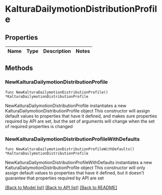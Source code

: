 # KalturaDailymotionDistributionProfile

## Properties

Name | Type | Description | Notes
------------ | ------------- | ------------- | -------------

## Methods

### NewKalturaDailymotionDistributionProfile

`func NewKalturaDailymotionDistributionProfile() *KalturaDailymotionDistributionProfile`

NewKalturaDailymotionDistributionProfile instantiates a new KalturaDailymotionDistributionProfile object
This constructor will assign default values to properties that have it defined,
and makes sure properties required by API are set, but the set of arguments
will change when the set of required properties is changed

### NewKalturaDailymotionDistributionProfileWithDefaults

`func NewKalturaDailymotionDistributionProfileWithDefaults() *KalturaDailymotionDistributionProfile`

NewKalturaDailymotionDistributionProfileWithDefaults instantiates a new KalturaDailymotionDistributionProfile object
This constructor will only assign default values to properties that have it defined,
but it doesn't guarantee that properties required by API are set


[[Back to Model list]](../README.md#documentation-for-models) [[Back to API list]](../README.md#documentation-for-api-endpoints) [[Back to README]](../README.md)



